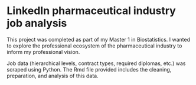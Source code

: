 # LinkedIn pharmaceutical industry job analysis
This project was completed as part of my Master 1 in Biostatistics. I wanted to explore the professional ecosystem of the pharmaceutical industry to inform my professional vision.

Job data (hierarchical levels, contract types, required diplomas, etc.) was scraped using Python. The Rmd file provided includes the cleaning, preparation, and analysis of this data.
